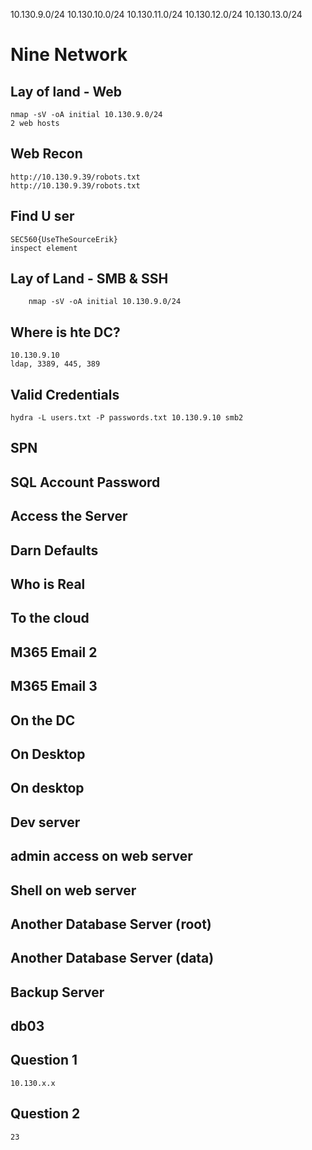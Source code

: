10.130.9.0/24
10.130.10.0/24
10.130.11.0/24
10.130.12.0/24
10.130.13.0/24



# Nine Network 

## Lay of land - Web
	nmap -sV -oA initial 10.130.9.0/24
	2 web hosts
## Web Recon
	http://10.130.9.39/robots.txt
	http://10.130.9.39/robots.txt
## Find U ser
	SEC560{UseTheSourceErik}
	inspect element
## Lay of Land - SMB & SSH
		nmap -sV -oA initial 10.130.9.0/24
## Where is hte DC?
	10.130.9.10 
	ldap, 3389, 445, 389
## Valid Credentials
	hydra -L users.txt -P passwords.txt 10.130.9.10 smb2
## SPN

## SQL Account Password

## Access the Server

## Darn Defaults

## Who is Real

## To the cloud

## M365 Email 2

## M365 Email 3

## On the DC

## On Desktop

## On desktop

## Dev server

## admin access on web server 

## Shell on web server

## Another Database Server (root)

## Another Database Server (data)

## Backup Server

## db03

## Question 1
	10.130.x.x
## Question 2
	23
